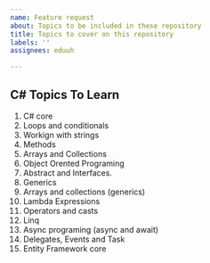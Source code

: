 ```yaml
---
name: Feature request
about: Topics to be included in these repository
title: Topics to cover on this repository
labels: ''
assignees: eduuh

---
```


## C# Topics To Learn
1. C# core
2. Loops and conditionals
3. Workign with strings
4. Methods
5. Arrays and Collections
6. Object Orented Programing
7. Abstract and Interfaces.
8. Generics
9. Arrays and collections (generics)
10. Lambda Expressions
11. Operators and casts
12. Linq
13. Async programing (async and await)
14. Delegates, Events and Task
16. Entity Framework core
